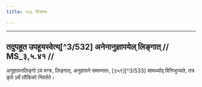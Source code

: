 ```yaml
---
title: १६६ टिप्पन्यः

---
```


[^3/530]: E2,4: ajñātabhakṣaṇam

[^3/531]: E1 gibt prāptisūtram etat in Klammern

____________________________________________


## तदुपहूत उपहूयस्वेत्य्[^3/532] अनेनानुज्ञापयेल् लिङ्गात् // MS_३,५.४१ //

अनुज्ञापनलिङ्गो ऽयं मन्त्रः, लिङ्गात्, अनुज्ञापने समाम्नातः, [३५९][^3/533] सामर्थ्याद् विनिजुज्यते, तत्र कृते ऽर्थे लौकिको निवर्तते।
